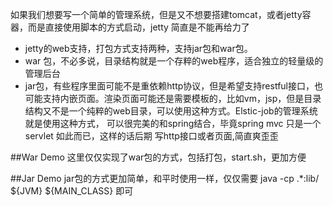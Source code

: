 如果我们想要写一个简单的管理系统，但是又不想要搭建tomcat，或者jetty容器，而是直接使用脚本的方式启动，jetty 简直是不能再给力了
- jetty的web支持，打包方式支持两种，支持jar包和war包。
- war 包，不必多说，目录结构就是一个存粹的web程序，适合独立的轻量级的管理后台
- jar包，有些程序里面可能不是重依赖http协议，但是希望支持restful接口，也可能支持内嵌页面。渲染页面可能还是需要模板的，比如vm，jsp，但是目录结构又不是一个纯粹的web目录，可以使用这种方式。Elstic-job的管理系统就是使用这种方式，
可以很完美的和spring结合，毕竟spring mvc 只是一个servlet 如此而已，这样的话后期 写http接口或者页面,简直爽歪歪


##War Demo
这里仅仅实现了war包的方式，包括打包，start.sh，更加方便

##Jar Demo
jar包的方式更加简单，和平时使用一样，仅仅需要 java -cp .*:lib/ ${JVM} ${MAIN_CLASS} 即可

